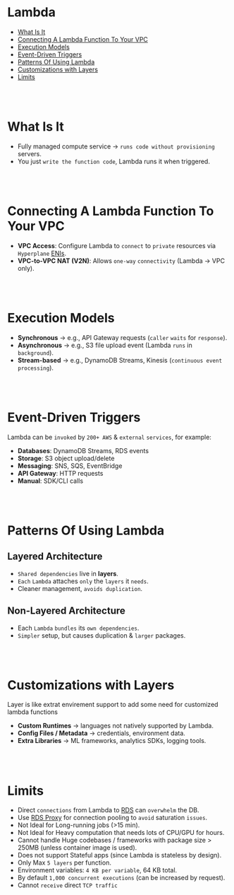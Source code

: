 # Lambda
* [What Is It](#what-is-it)
* [Connecting A Lambda Function To Your VPC](#connecting-a-lambda-function-to-your-vpc)
* [Execution Models](#execution-models)
* [Event-Driven Triggers](#event-driven-triggers)
* [Patterns Of Using Lambda](#patterns-of-using-lambda)
* [Customizations with Layers](#customizations-with-layers)
* [Limits](#limits)

<br><br>

# What Is It
* Fully managed compute service → `runs code without provisioning` servers.
* You just `write the function code`, Lambda runs it when triggered.

<br><br>

# Connecting A Lambda Function To Your VPC
* **VPC Access**: Configure Lambda to `connect` to `private` resources via `Hyperplane` [ENIs](../AWS-General-Concepts.md#elastic-network-interface).
* **VPC-to-VPC NAT (V2N)**: Allows `one-way` `connectivity` (Lambda → VPC only).

<br><br>

# Execution Models
* **Synchronous** → e.g., API Gateway requests (`caller` `waits` for `response`).  
* **Asynchronous** → e.g., S3 file upload event (Lambda `runs` in `background`).  
* **Stream-based** → e.g., DynamoDB Streams, Kinesis (`continuous event processing`).  

<br><br>

# Event-Driven Triggers
Lambda can be `invoked` by `200+ AWS` & `external` `services`, for example:
- **Databases**: DynamoDB Streams, RDS events  
- **Storage**: S3 object upload/delete  
- **Messaging**: SNS, SQS, EventBridge  
- **API Gateway**: HTTP requests  
- **Manual**: SDK/CLI calls  

<br><br>

# Patterns Of Using Lambda

## Layered Architecture
* `Shared dependencies` live in **layers**.  
* `Each` `Lambda` attaches `only` the `layers` it `needs`.  
* Cleaner management, `avoids duplication`.  

## Non-Layered Architecture
* Each `Lambda` `bundles` its `own dependencies`.  
* `Simpler` setup, but causes duplication & `larger` packages.  

<br><br>

# Customizations with Layers
Layer is like extrat envirement support to add some need for customized lambda functions
* **Custom Runtimes** → languages not natively supported by Lambda.  
* **Config Files / Metadata** → credentials, environment data.  
* **Extra Libraries** → ML frameworks, analytics SDKs, logging tools.  

<br><br>

# Limits
* Direct `connections` from Lambda to [RDS](../Database/Relational-Database-Service.md) can `overwhelm` the DB.
* Use [RDS Proxy](../Database/Relational-Database-Service.md#connection-pooling-rds-proxy) for connection pooling to `avoid` saturation `issues`.
* Not Ideal for Long-running jobs (>15 min).
* Not Ideal for Heavy computation that needs lots of CPU/GPU for hours.
* Cannot handle Huge codebases / frameworks with package size > 250MB (unless container image is used).
* Does not support Stateful apps (since Lambda is stateless by design).
* Only Max `5 layers` per function.
* Environment variables: `4 KB per variable`, 64 KB total.
* By default `1,000 concurrent executions` (can be increased by request).
* Cannot `receive` direct `TCP traffic`